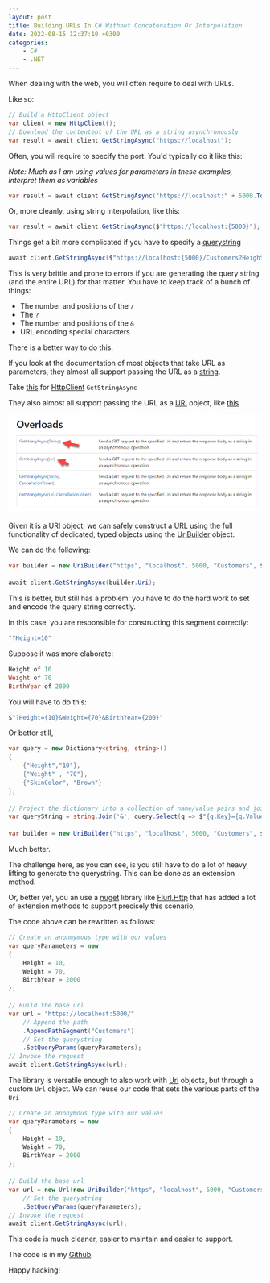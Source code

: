 ```yaml
---
layout: post
title: Building URLs In C# Without Concatenation Or Interpolation
date: 2022-08-15 12:37:10 +0300
categories:
    - C#
    - .NET
---
```

When dealing with the web, you will often require to deal with URLs.

Like so:

```csharp
// Build a HttpClient object
var client = new HttpClient();
// Download the contentent of the URL as a string asynchronously
var result = await client.GetStringAsync("https://localhost");
```

Often, you will require to specify the port. You'd typically do it like this:

*Note: Much as I am using values for parameters in these examples, interpret them as variables*

```csharp
var result = await client.GetStringAsync("https://localhost:" + 5000.ToString());
```

Or, more cleanly, using string interpolation, like this:

```csharp
var result = await client.GetStringAsync($"https://localhost:{5000}");
```

Things get a bit more complicated if you have to specify a [querystring](https://en.wikipedia.org/wiki/Query_string)

```csharp
await client.GetStringAsync($"https://localhost:{5000}/Customers?Height=10&Weight=70");
```

This is very brittle and prone to errors if you are generating the query string (and the entire URL) for that matter. You have to keep track of a bunch of things:
- The number and positions of the `/`
- The `?`
- The number and positions of the `&`
- URL encoding special characters

There is a better way to do this.

If you look at the documentation of most objects that take URL as parameters, they almost all support passing the URL as a [string](https://docs.microsoft.com/en-us/dotnet/api/system.string?view=net-6.0).

Take [this](https://docs.microsoft.com/en-us/dotnet/api/system.net.http.httpclient.getstringasync?view=net-6.0#system-net-http-httpclient-getstringasync(system-string)) for [HttpClient](https://docs.microsoft.com/en-us/dotnet/api/system.net.http.httpclient?view=net-6.0) `GetStringAsync`

They also almost all support passing the URL as a [URI](https://docs.microsoft.com/en-us/dotnet/api/system.uri?view=net-6.0) object, like [this](https://docs.microsoft.com/en-us/dotnet/api/system.net.http.httpclient.getstringasync?view=net-6.0#system-net-http-httpclient-getstringasync(system-uri))

![](../images/2022/08/StringVsURI.png)

Given it is a URI object, we can safely construct a URL using the full functionality of dedicated, typed objects using the [UriBuilder](https://docs.microsoft.com/en-us/dotnet/api/system.uribuilder?view=net-6.0) object.

We can do the following:

```csharp
var builder = new UriBuilder("https", "localhost", 5000, "Customers", $"?Height={10}");

await client.GetStringAsync(builder.Uri);
```

This is better, but still has a problem: you have to do the hard work to set and encode the query string correctly.

In this case, you are responsible for constructing this segment correctly:

```csharp
"?Height=10"
```

Suppose it was more elaborate:

```powershell
Height of 10
Weight of 70
BirthYear of 2000
```

You will have to do this:

```csharp
$"?Height={10}&Weight={70}&BirthYear={200}"
```

Or better still, 

```csharp
var query = new Dictionary<string, string>()
{
    {"Height","10"},
    {"Weight" , "70"},
    {"SkinColor", "Brown"}
};

// Project the dictionary into a collection of name/value pairs and join them into a string
var queryString = string.Join('&', query.Select(q => $"{q.Key}={q.Value}"));

var builder = new UriBuilder("https", "localhost", 5000, "Customers", $"?{queryString}");
```

Much better.

The challenge here, as you can see, is you still have to do a lot of heavy lifting to generate the querystring. This can be done as an extension method.

Or, better yet, you an use a [nuget](https://www.nuget.org/) library like [Flurl.Http](https://flurl.dev/) that has added a lot of extension methods to support precisely this scenario,

The code above can be rewritten as follows:

```csharp
// Create an anonmymous type with our values
var queryParameters = new
{
    Height = 10,
    Weight = 70,
    BirthYear = 2000
};

// Build the base url
var url = "https://localhost:5000/"
    // Append the path
    .AppendPathSegment("Customers")
    // Set the querystring
    .SetQueryParams(queryParameters);
// Invoke the request
await client.GetStringAsync(url);
```

The library is versatile enough to also work with [Uri](https://docs.microsoft.com/en-us/dotnet/api/system.uri?view=net-6.0) objects, but through a custom `Url` object. We can reuse our code that sets the various parts of the `Uri`

```csharp
// Create an anonymous type with our values
var queryParameters = new
{
    Height = 10,
    Weight = 70,
    BirthYear = 2000
};

// Build the base url
var url = new Url(new UriBuilder("https", "localhost", 5000, "Customers").Uri)
    // Set the querystring
    .SetQueryParams(queryParameters);
// Invoke the request
await client.GetStringAsync(url);
```

This code is much cleaner, easier to maintain and easier to support.

The code is in my [Github](https://github.com/conradakunga/BlogCode/tree/master/2022-08-15%20-%20Bulding%20Urls).

Happy hacking!